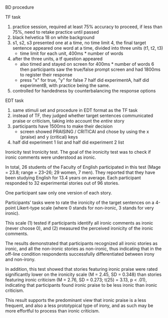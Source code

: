BD procedure

TF task

1. practice session, required at least 75% accuracy to proceed, if less than 75%, need to retake practice until passed
2. black helvetica 18 on white background
3. s1, s2, s3 presented one at a time, no time limit
4, the final target sentence appeared one word at a time, divided into three units (t1, t2, t3)
    - time limit for each unit, 400ms * number of words
5. after the three units, a tf question appeared
    - also timed and stayed on screen for 400ms * number of words
6 then participants saw the true/false prompt screen and had 1800ms to register their response
    - press "x" for true, "y" for false
7 half did experimentA, half did experimentB, with practice being the same. 
8. controlled for handedness by counterbalancing the response options


EDT task
1. same stimuli set and procedure in EDT format as the TF task
2. instead of TF, they judged whether target sentences communicated praise or criticism, taking into account the *entire* story
3. participants have 1500ms to make their decision
    - screen showed PRAISING / CRITICAl and chose by using the x (praise) and y (critical) keys
4. half did experiment 1 list and half did experiment 2 list


Ironicity test
Ironicity test. The goal of the ironicity test was to check if ironic comments were understood as ironic. 

In total, 26 students of the Faculty of English participated in this test (Mage = 23.8; range = 23–26; 29 women, 7 men). They reported that they have been studying English for 13.4 years on average. Each participant responded to 32 experimental stories out of 96 stories. 

One participant saw only one version of each story. 

Participants’ tasks were to rate the ironicity of the target sentences on a 4-point Likert-type scale (where 0 stands for non-ironic, 3 stands for very ironic). 

This scale (1) tested if participants identify all ironic comments as ironic (never choose 0), and (2) measured the perceived ironicity of the ironic comments. 

The results demonstrated that participants recognized all ironic stories as ironic, and all the non-ironic stories as non-ironic, thus indicating that in the off-line condition respondents successfully differentiated between irony and non-irony. 

In addition, this test showed that stories featuring ironic praise were rated significantly lower on the ironicity scale (M = 2.45, SD = 0.348) than stories featuring ironic criticism (M = 2.76, SD = 0.273; t(25) = 3.13, p < .01), indicating that participants found ironic praise to be less ironic than ironic criticism. 

This result supports the predominant view that ironic praise is a less frequent, and also a less prototypical type of irony, and as such may be more effortful to process than ironic criticism.